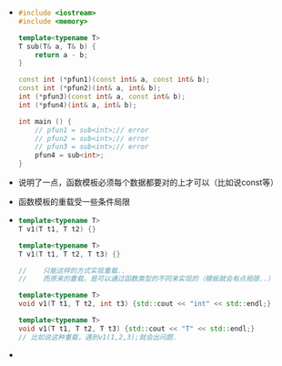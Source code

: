 - ```cpp
  #include <iostream>
  #include <memory>
  
  template<typename T>
  T sub(T& a, T& b) {
      return a - b;
  }
  
  const int (*pfun1)(const int& a, const int& b);
  const int (*pfun2)(int& a, int& b);
  int (*pfun3)(const int& a, const int& b);
  int (*pfun4)(int& a, int& b);
  
  int main () {
      // pfun1 = sub<int>;// error
      // pfun2 = sub<int>;// error
      // pfun3 = sub<int>;// error
      pfun4 = sub<int>;   
  }
  ```

- 说明了一点，函数模板必须每个数据都要对的上才可以（比如说const等）



- 函数模板的重载受一些条件局限

- ```cpp
  template<typename T>
  T v1(T t1, T t2) {}
  
  template<typename T>
  T v1(T t1, T t2, T t3) {}
  
  //	只能这样的方式实现重载..
  //	而原来的重载，是可以通过函数类型的不同来实现的（模板就会有点局限..）
  
  template<typename T>
  void v1(T t1, T t2, int t3) {std::cout << "int" << std::endl;}
  
  template<typename T>
  void v1(T t1, T t2, T t3) {std::cout << "T" << std::endl;}
  // 比如说这种重载，遇到v1(1,2,3);就会出问题.
  ```

- 